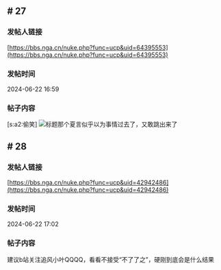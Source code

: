 ## \# 27
### 发帖人链接
[https://bbs.nga.cn/nuke.php?func=ucp&uid=64395553](https://bbs.nga.cn/nuke.php?func=ucp&uid=64395553)
### 发帖时间
2024-06-22 16:59
### 帖子内容
[s:a2:偷笑]
![标题](https://img.nga.178.com/attachments/mon_202406/22/bwQ95k0-a047K24T3cSsg-dh.jpg)那个夏言似乎以为事情过去了，又敢跳出来了
## \# 28
### 发帖人链接
[https://bbs.nga.cn/nuke.php?func=ucp&uid=42942486](https://bbs.nga.cn/nuke.php?func=ucp&uid=42942486)
### 发帖时间
2024-06-22 17:02
### 帖子内容
建议b站关注追风小叶QQQQ，看看不接受“不了了之”，硬刚到底会是什么结果
